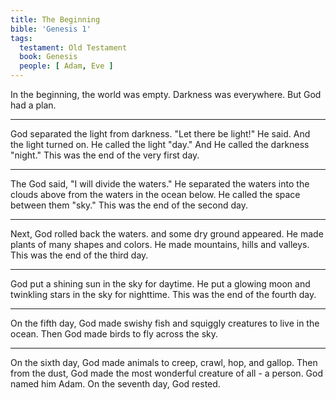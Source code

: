 ```yaml
---
title: The Beginning
bible: 'Genesis 1'
tags:
  testament: Old Testament
  book: Genesis
  people: [ Adam, Eve ]
---
```


In the beginning, the world was empty.
Darkness was everywhere.
But God had a plan.

---

God separated the light from darkness.
"Let there be light!" He said.
And the light turned on.
He called the light "day."
And He called the darkness "night."
This was the end of the very first day.

---

The God said, "I will divide the waters."
He separated the waters into the clouds
above from the waters in the ocean below.
He called the space between them "sky."
This was the end of the second day.

---

Next, God rolled back the waters.
and some dry ground appeared.
He made plants of many shapes and colors.
He made mountains, hills and valleys.
This was the end of the third day.

---

God put a shining sun in
the sky for daytime.
He put a glowing moon and twinkling
stars in the sky for nighttime.
This was the end of the fourth day.

---

On the fifth day,
God made swishy fish and
squiggly creatures to live in the ocean.
Then God made birds
to fly across the sky.

---

On the sixth day, God made animals
to creep, crawl, hop, and gallop.
Then from the dust, God made the most
wonderful creature of all - a person.
God named him Adam.
On the seventh day, God rested.
